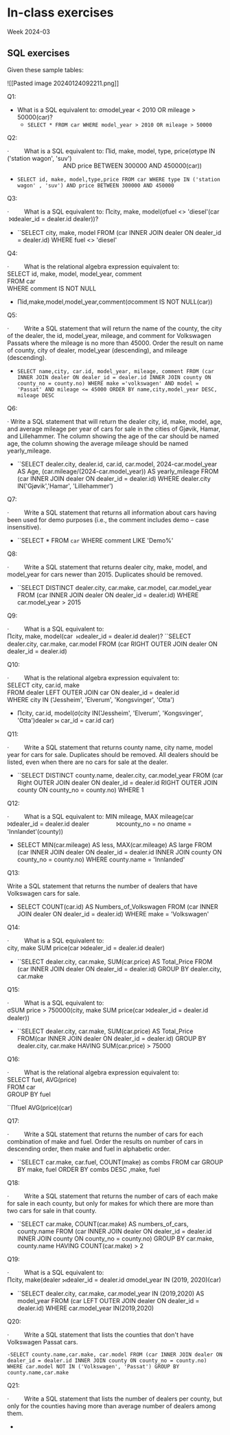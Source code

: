 # In-class exercises

Week 2024-03

## SQL exercises

Given these sample tables:

![[Pasted image 20240124092211.png]]

Q1:

- What is a SQL equivalent to:   σmodel_year < 2010 OR mileage > 50000(car)?
	- `SELECT * FROM car WHERE model_year > 2010 OR mileage > 50000` 

Q2:

·         What is a SQL equivalent to:  Πid, make, model, type, price(σtype IN ('station wagon', 'suv')  
                                 AND price BETWEEN 300000 AND 450000(car))
- `SELECT id, make, model,type,price FROM car WHERE type IN ('station wagon' , 'suv') AND price BETWEEN 300000 AND 450000` 

Q3:

·         What is a SQL equivalent to:  Πcity, make, model(σfuel <> 'diesel'(car  ⨝dealer_id = dealer.id dealer))?
- ``SELECT city, make, model FROM (car INNER JOIN dealer ON dealer_id = dealer.id) WHERE fuel <> 'diesel'

Q4:

·         What is the relational algebra expression equivalent to:  
SELECT id, make, model, model_year, comment  
FROM car  
WHERE comment IS NOT NULL

- Πid,make,model,model_year,comment(σcomment IS NOT NULL(car))  

Q5:

·         Write a SQL statement that will return the name of the county, the city of the dealer, the id, model_year, mileage, and comment for Volkswagen Passats where the mileage is no more than 45000. Order the result on name of county, city of dealer, model_year (descending), and mileage (descending).

- `SELECT name,city, car.id, model_year, mileage, comment FROM (car INNER JOIN dealer ON dealer_id = dealer.id INNER JOIN county ON county_no = county.no) WHERE make ='volkswagen' AND model = 'Passat' AND mileage <= 45000 ORDER BY name,city,model_year DESC, mileage DESC`

Q6:

·       Write a SQL statement that will return the dealer city, id, make, model, age, and average mileage per year of cars for sale in the cities of Gjøvik, Hamar, and Lillehammer. The column showing the age of the car should be named age, the column showing the average mileage should be named yearly_mileage.
- ``SELECT dealer.city, dealer.id, car.id, car.model, 2024-car.model_year AS Age, (car.mileage/(2024-car.model_year)) AS yearly_mileage FROM (car INNER JOIN dealer ON dealer_id = dealer.id) WHERE dealer.city IN('Gjøvik','Hamar', 'Lillehammer')

Q7:

·         Write a SQL statement that returns all information about cars having been used for demo purposes (i.e., the comment includes demo – case insensitive).
- ``SELECT * FROM `car` WHERE comment LIKE 'Demo%'

Q8:

·         Write a SQL statement that returns dealer city, make, model, and model_year for cars newer than 2015. Duplicates should be removed.
- ``SELECT DISTINCT dealer.city, car.make, car.model, car.model_year  FROM (car INNER JOIN dealer ON dealer_id = dealer.id) WHERE car.model_year > 2015


Q9:

·         What is a SQL equivalent to:  
Πcity, make, model(car  ⟖dealer_id = dealer.id dealer)?
``SELECT dealer.city, car.make, car.model FROM (car RIGHT OUTER JOIN dealer ON dealer_id = dealer.id)

Q10:

·         What is the relational algebra expression equivalent to:  
SELECT city, car.id, make    
FROM dealer LEFT OUTER JOIN car ON dealer_id = dealer.id  
WHERE city IN ('Jessheim', 'Elverum', 'Kongsvinger', 'Otta')  

- Πcity, car.id, model(σ(city IN('Jessheim', 'Elverum', 'Kongsvinger', 'Otta')dealer ⟕ car_id = car.id car) 

Q11:

·         Write a SQL statement that returns county name, city name, model year for cars for sale. Duplicates should be removed. All dealers should be listed, even when there are no cars for sale at the dealer.

- ``SELECT DISTINCT county.name, dealer.city, car.model_year FROM (car Right OUTER JOIN dealer ON dealer_id = dealer.id RIGHT OUTER JOIN county ON county_no = county.no) WHERE 1

Q12:

·         What is a SQL equivalent to: MIN mileage, MAX mileage(car ⨝dealer_id = dealer.id dealer                ⨝county_no = no σname = 'Innlandet'(county))

- SELECT MIN(car.mileage) AS less, MAX(car.mileage) AS large FROM (car INNER JOIN dealer ON dealer_id = dealer.id INNER JOIN county ON county_no = county.no) WHERE county.name = 'Innlanded'

Q13:

Write a SQL statement that returns the number of dealers that have Volkswagen cars for sale.

- SELECT COUNT(car.id) AS Numbers_of_Volkswagen FROM (car INNER JOIN dealer ON dealer_id = dealer.id) WHERE make = 'Volkswagen'

Q14:

·         What is a SQL equivalent to:  
city, make SUM price(car ⨝dealer_id = dealer.id dealer)

- ``SELECT dealer.city, car.make, SUM(car.price) AS Total_Price FROM (car INNER JOIN dealer ON dealer_id = dealer.id) GROUP BY dealer.city, car.make

Q15:

·         What is a SQL equivalent to:  
σSUM price > 750000(city, make SUM price(car ⨝dealer_id = dealer.id dealer))

- ``SELECT dealer.city, car.make, SUM(car.price) AS Total_Price FROM(car INNER JOIN dealer ON dealer_id = dealer.id) GROUP BY dealer.city, car.make HAVING SUM(car.price) > 75000



Q16:

·         What is the relational algebra expression equivalent to:  
SELECT fuel, AVG(price)  
FROM car  
GROUP BY fuel

``Πfuel AVG(price)(car) 

Q17:

·         Write a SQL statement that returns the number of cars for each combination of make and fuel. Order the results on number of cars in descending order, then make and fuel in alphabetic order.

- ``SELECT car.make, car.fuel, COUNT(make) as combs FROM car GROUP BY make, fuel ORDER BY combs DESC ,make, fuel

Q18:

·         Write a SQL statement that returns the number of cars of each make for sale in each county, but only for makes for which there are more than two cars for sale in that county.

- ``SELECT car.make, COUNT(car.make) AS numbers_of_cars, county.name FROM (car INNER JOIN dealer ON dealer_id = dealer.id INNER JOIN county ON county_no = county.no) GROUP BY car.make, county.name HAVING COUNT(car.make) > 2

Q19:

·         What is a SQL equivalent to:  
Πcity, make(dealer ⟕dealer_id = dealer.id σmodel_year IN (2019, 2020)(car)

 - ``SELECT dealer.city, car.make, car.model_year IN (2019,2020) AS model_year FROM (car LEFT OUTER JOIN dealer ON dealer_id = dealer.id) WHERE car.model_year IN(2019,2020)

Q20:

·         Write a SQL statement that lists the counties that don't have Volkswagen Passat cars.

	-SELECT county.name,car.make, car.model FROM (car INNER JOIN dealer ON dealer_id = dealer.id INNER JOIN county ON county_no = county.no) WHERE car.model NOT IN ('Volkswagen', 'Passat') GROUP BY county.name,car.make

Q21:

·         Write a SQL statement that lists the number of dealers per county, but only for the counties having more than average number of dealers among them.

- 